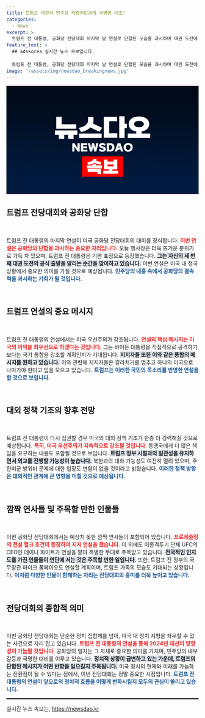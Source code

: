 ```yaml
---
title: 트럼프 대관식 민주당 자중지란과의 극명한 대조!
categories:
  - News
excerpt: >
  트럼프 전 대통령, 공화당 전당대회 마지막 날 연설로 단합된 모습을 과시하며 대권 도전에 나선다. 민주당 내홍 속에서 통합 메시지를 전할 트럼프의 발언이 주목받고 있다.
feature_text: >
  ## adskorea 실시간 뉴스 속보입니다.

  트럼프 전 대통령, 공화당 전당대회 마지막 날 연설로 단합된 모습을 과시하며 대권 도전에 나선다. 민주당 내홍 속에서 통합 메시지를 전할 트럼프의 발언이 주목받고 있다.
image: '/assets/img/newsdao_breakingnews.jpg'
---
```


<p><img src="/assets/img/newsdao_breakingnews.jpg" alt="adskorea 속보" /></p>

<h2 data-ke-size="size26">트럼프 전당대회와 공화당 단합</h2>

<p data-ke-size="size16">&nbsp;</p>

<p>트럼프 전 대통령의 마지막 연설이 미국 공화당 전당대회의 대미를 장식합니다. <b><span style="color: #ee2323;">이번 연설은 공화당의 단합을 과시하는 중요한 자리입니다.</span></b> 오늘 행사장은 더욱 뜨거운 분위기로 가득 차 있으며, 트럼프 전 대통령은 기쁜 표정으로 등장했습니다. <b><span style="background-color: #21538527;">그는 자신의 세 번째 대권 도전의 공식 출발을 알리는 순간을 맞이하고 있습니다.</span></b> 이번 연설은 미국 내 정국 상황에서 중요한 의미를 가질 것으로 예상됩니다. <b><span style="color: #1a5490;">민주당의 내홍 속에서 공화당의 결속력을 과시하는 기회가 될 것입니다.</span></b></p>

<p data-ke-size="size16">&nbsp;</p>

<h2 data-ke-size="size26">트럼프 연설의 중요 메시지</h2>

<p data-ke-size="size16">&nbsp;</p>

<p>트럼프 전 대통령의 연설에서는 미국 우선주의가 강조됩니다. <b><span style="color: #ee2323;">연설의 핵심 메시지는 미국의 이익을 최우선으로 하겠다는 것입니다.</span></b> 그는 바이든 대통령을 직접적으로 공격하기보다는 국가 통합을 강조할 계획인지가 기대됩니다. <b><span style="background-color: #21538527;">지지자들 또한 이와 같은 통합의 메시지를 원하고 있습니다.</span></b> 이와 관련해 지지자들은 갈라치기를 멈추고 하나의 미국으로 나아가야 한다고 입을 모으고 있습니다. <b><span style="color: #1a5490;">트럼프는 이러한 국민의 목소리를 반영한 연설을 할 것으로 보입니다.</span></b></p>

<p data-ke-size="size16">&nbsp;</p>

<h2 data-ke-size="size26">대외 정책 기조의 향후 전망</h2>

<p data-ke-size="size16">&nbsp;</p>

<p>트럼프 전 대통령이 다시 집권할 경우 미국의 대외 정책 기조가 한층 더 강력해질 것으로 예상됩니다. <b><span style="color: #ee2323;">특히, 미국 우선주의가 지속적으로 강조될 것입니다.</span></b> 동맹국에게 더 많은 책임을 요구하는 내용도 포함될 것으로 보입니다. <b><span style="background-color: #21538527;">트럼프 정부 시절과의 일관성을 유지하면서 외교를 진행할 가능성이 높습니다.</span></b> 북한과의 대화 가능성도 여전히 열려 있으며, 주한미군 방위비 문제에 대한 입장도 변함이 없을 것이라고 밝혔습니다. <b><span style="color: #1a5490;">이러한 정책 방향은 대외적인 관계에 큰 영향을 미칠 것으로 예상됩니다.</span></b></p>

<p data-ke-size="size16">&nbsp;</p>

<h2 data-ke-size="size26">깜짝 연사들 및 주목할 만한 인물들</h2>

<p data-ke-size="size16">&nbsp;</p>

<p>이번 공화당 전당대회에서는 예상치 못한 깜짝 연사들이 포함되어 있습니다. <b><span style="color: #ee2323;">프로레슬링의 전설 헐크 호건이 등장하여 지지 연설을 했습니다.</span></b> 이 외에도 이종격투기 단체 UFC의 CEO인 데이나 화이트가 연설을 맡아 특별한 무대로 주목받고 있습니다. <b><span style="background-color: #21538527;">전국적인 인지도를 가진 인물들이 연단에 서는 것은 주목할 만한 일입니다.</span></b> 또한, 트럼프 전 정부의 국무장관 마이크 폼페이오도 연설할 계획이며, 트럼프 가족의 모습도 기대되는 상황입니다. <b><span style="color: #1a5490;">이처럼 다양한 인물이 함께하는 자리는 전당대회의 흥미를 더욱 높이고 있습니다.</span></b></p>

<p data-ke-size="size16">&nbsp;</p>

<h2 data-ke-size="size26">전당대회의 종합적 의미</h2>

<p data-ke-size="size16">&nbsp;</p>

<p>이번 공화당 전당대회는 단순한 정치 집합체를 넘어, 미국 내 정치 지형을 좌우할 수 있는 사건으로 자리 잡고 있습니다. <b><span style="color: #ee2323;">트럼프 전 대통령의 연설을 통해 2024년 대선의 방향성이 가늠될 것입니다.</span></b> 공화당의 일치는 그 자체로 중요한 의미를 가지며, 민주당의 내부 갈등과 극명한 대비를 이루고 있습니다. <b><span style="background-color: #21538527;">정치적 상황이 급변하고 있는 가운데, 트럼프의 단합된 메시지가 어떤 반향을 일으킬지 주목됩니다.</span></b> 미국 정치의 현재와 미래를 가늠하는 전환점이 될 수 있다는 점에서, 이번 전당대회는 정말 중요한 시점입니다. <b><span style="color: #1a5490;">트럼프 전 대통령의 연설이 앞으로의 정치적 흐름을 어떻게 변화시킬지 모두의 관심이 쏠리고 있습니다.</span></b></p>

<hr style="height: 3px;" />
실시간 뉴스 속보는, <a href="https://newsdao.kr" rel="dofollow">https://newsdao.kr</a>


